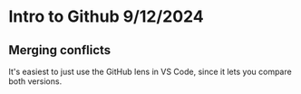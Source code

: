 # Intro to Github 9/12/2024
## Merging conflicts

It's easiest to just use the GitHub lens in VS Code, since it lets you compare both versions. 
